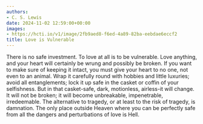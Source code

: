 ```yaml
---
authors:
- C. S. Lewis
date: 2024-11-02 12:59:00+00:00
images:
- https://hcti.io/v1/image/2fb9aed8-f6ed-4a89-82ba-eebdae6eccf2
title: Love is Vulnerable
---
```


There is no safe investment. To love at all is to be vulnerable. Love anything, and your heart will certainly be wrung and possibly be broken. If you want to make sure of keeping it intact, you must give your heart to no one, not even to an animal. Wrap it carefully round with hobbies and little luxuries; avoid all entanglements; lock it up safe in the casket or coffin of your selfishness. But in that casket-safe, dark, motionless, airless-it will change. It will not be broken; it will become unbreakable, impenetrable, irredeemable. The alternative to tragedy, or at least to the risk of tragedy, is damnation. The only place outside Heaven where you can be perfectly safe from all the dangers and perturbations of love is Hell.